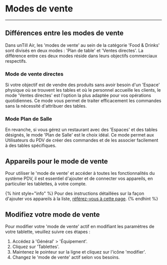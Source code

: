 # Modes de vente

---------

## Différences entre les modes de vente

Dans unTill Air, les 'modes de vente' au sein de la catégorie 'Food & Drinks' sont divisés en deux modes : 'Plan de table' et 'Ventes directes'. La différence entre ces deux modes réside dans leurs objectifs commerciaux respectifs.

### Mode de vente directes

Si votre objectif est de vendre des produits sans avoir besoin d'un 'Espace' physique où se trouvent les tables et où le personnel accueille les clients, le mode 'Ventes directes' est l'option la plus adaptée pour vos opérations quotidiennes. Ce mode vous permet de traiter efficacement les commandes sans la nécessité d'attribuer des tables.

### Mode Plan de Salle

En revanche, si vous gérez un restaurant avec des 'Espaces' et des tables désignés, le mode 'Plan de Salle' est le choix idéal. Ce mode permet aux Utilisateurs du PDV de créer des commandes et de les associer facilement à des tables spécifiques.

## Appareils pour le mode de vente

Pour utiliser le 'mode de vente' et accéder à toutes les fonctionnalités du système PDV, il est essentiel d'ajouter et de connecter vos appareils, en particulier les tablettes, à votre compte.

{% hint style="info" %}
Pour des instructions détaillées sur la façon d'ajouter vos appareils à la liste, [référez-vous à cette page](general/equipement/ajouter-un-appareil.md).
{% endhint %}

## Modifiez votre mode de vente

Pour modifier votre 'mode de vente' actif en modifiant les paramètres de votre tablette, veuillez suivre ces étapes :

1. Accédez à 'Général' > 'Équipement'.
2. Cliquez sur 'Tablettes'.
3. Maintenez le pointeur sur la ligne et cliquez sur l'icône 'modifier'.
4. Changez le 'mode de vente' actif selon vos besoins.